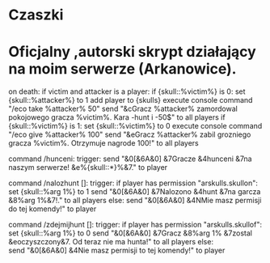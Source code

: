 # Czaszki
# Oficjalny ,autorski skrypt działający na moim serwerze (Arkanowice).
on death:
    if victim and attacker is a player:
        if {skull::%victim%} is 0:
            set {skull::%attacker%} to 1
            add player to {skulls}
            execute console command "/eco take %attacker% 50"
            send "&cGracz %attacker% zamordowal pokojowego gracza %victim%. Kara -hunt i -50$" to all players 
        if {skull::%victim%} is 1:
            set {skull::%victim%} to 0 
            execute console command "/eco give %attacker% 100"
            send "&eGracz %attacker% zabil grozniego gracza %victim%. Otrzymuje nagrode 100!" to all players 

command /hunceni:
	trigger:
		send "&0[&6A&0] &7Gracze &4hunceni &7na naszym serwerze! &e%{skull::*}%&7." to player 
		
command /nalozhunt [<offlineplayer>]:
	trigger:
		if player has permission "arskulls.skullon":	
			set {skull::%arg 1%} to 1
			send "&0[&6A&0] &7Nalozono &4hunt &7na garcza &8%arg 1%&7!." to all players 
		else:
			send "&0[&6A&0] &4NMie masz permisji do tej komendy!" to player 

command /zdejmijhunt [<offlineplayer>]:
	trigger:
		if player has permission "arskulls.skullof":	
			set {skull::%arg 1%} to 0
			send "&0[&6A&0] &7Gracz &8%arg 1% &7zostal &eoczyszczony&7. Od teraz nie ma hunta!" to all players 
		else:			
			send "&0[&6A&0] &4Nie masz permisji to tej komendy!" to player 

		

		
